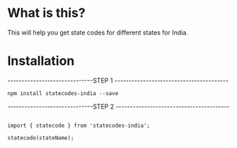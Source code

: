 # What is this? 

This will help you get state codes for different states for India.

# Installation

------------------------------STEP 1 ----------------------------------------

`npm install statecodes-india --save`


------------------------------STEP 2 ----------------------------------------

```

import { statecode } from 'statecodes-india';

statecode(stateName);

```

